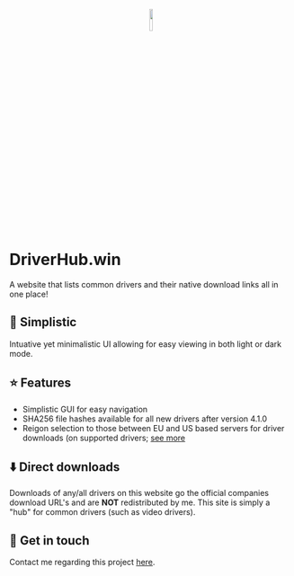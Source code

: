 <p align="center"><img src="https://prod.rexxit.net/global/_icons/DH-logo-optim.webp" width="10%"></p>

# DriverHub.win
A website that lists common drivers and their native download links all in one place!

## 🙌 Simplistic
Intuative yet minimalistic UI allowing for easy viewing in both light or dark mode.

## ⭐ Features
- Simplistic GUI for easy navigation
- SHA256 file hashes available for all new drivers after version 4.1.0
- Reigon selection to those between EU and US based servers for driver downloads (on supported drivers; [see more](https://docs.rexxit.net/drivers-website/articles/region-selection)

## ⬇️ Direct downloads
Downloads of any/all drivers on this website go the official companies download URL's and are **NOT** redistributed by me. This site is simply a "hub" for common drivers (such as video drivers).

## 📨 Get in touch
Contact me regarding this project [here](https://driverhub.win/contact).
